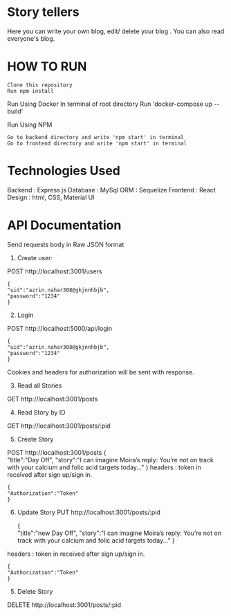 # Story tellers
Here you can write your own blog, edit/ delete your blog . You can also read everyone's blog.

# HOW TO RUN
    Clone this repository
    Run npm install

Run Using Docker
    In terminal of root directory
    Run 'docker-compose up --build'

Run Using NPM

    Go to backend directory and write 'npm start' in terminal
    Go to frontend directory and write 'npm start' in terminal



# Technologies Used
  Backend : Express js
  Database : MySql
  ORM : Sequelize
  Frontend : React
  Design : html, CSS, Material UI
    

# API Documentation
Send requests body in Raw JSON format
1. Create user:

POST http://localhost:3001/users

    {
    "uid":"azrin.nahar308@gkjnnhbjb",
    "password":"1234"
    }

2. Login 

POST http://localhost:5000/api/login

    {
    "uid":"azrin.nahar308@gkjnnhbjb",
    "password":"1234"
    }

Cookies and headers for authorization will be sent with response.

3. Read all Stories

GET http://localhost:3001/posts

4. Read Story by ID

GET http://localhost:3001/posts/:pid

5. Create Story

POST http://localhost:3001/posts
    {   
    "title":"Day Off",
    "story":"I can imagine Moira’s reply: You’re not on track with your calcium and folic acid targets today..."
    }
headers : token in received after sign up/sign in.

    {
    "Authorization":"Token" 
    }

6. Update Story
PUT http://localhost:3001/posts/:pid

    {   
    "title":"new Day Off",
    "story":"I can imagine Moira’s reply: You’re not on track with your calcium and folic acid targets today..."
    }
    

headers : token in received after sign up/sign in.

    {
    "Authorization":"Token" 
    }

    
5. Delete Story

DELETE http://localhost:3001/posts/:pid

